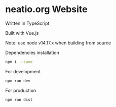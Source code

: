 # neatio.org Website

Written in TypeScript

Built with Vue.js

Note: use node v14.17.x when building from source

Dependencies installation

```bash
npm i --save
```

For development

```bash
npm run dev
```

For production

```bash
npm run dist
```